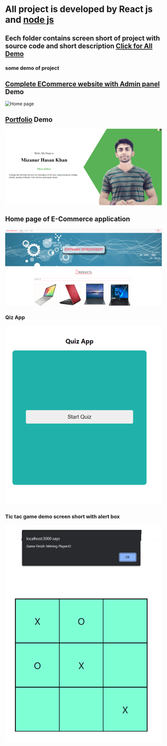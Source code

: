 # All project is developed by React js and [node js](https://github.com/mizanurhasan0/nodejs.git)

## Eech folder contains screen short of project with source code and short description [Click for All Demo](https://github.com/mizanurhasan0/react.git)


### some demo of project

## [Complete ECommerce website with Admin panel](https://github.com/mizanurhasan0/react/tree/main/portfolio2) Demo 
![Home page]([https://github.com/mizanurhasan0/react/blob/ad900e84efeeb77c73502489519009d50ee269df/portfolio2/src/img/project%20screen%20short/info.PNG](https://www.youtube.com/watch?v=bVz0m3bWh_E&ab_channel=Eng.MizanurHasan) "Info page")

## [Portfolio](https://github.com/mizanurhasan0/react/tree/main/portfolio2) Demo 
![Home page](https://github.com/mizanurhasan0/react/blob/ad900e84efeeb77c73502489519009d50ee269df/portfolio2/src/img/project%20screen%20short/info.PNG "Info page")

## Home page of E-Commerce application 
![Home page](https://github.com/mizanurhasan0/nodejs/blob/6db0cf1628b26150d90349a9cbe728a77f4977a3/e-commerce/images/photo/home%20page%20overlay.PNG "Home page")

### Qiz App
![E-commerce](https://github.com/mizanurhasan0/react/blob/9c4e628722b776a68e3b78982163045a328bfaf4/Quiz%20App/quiz-app/src/images/starting%20page.PNG "Front page")

### Tic tac game demo screen short with alert box

![Game short](https://github.com/mizanurhasan0/react/blob/23eecf3d36df9ee29db72c168fe5f1e03aa9ba94/tic-tok-game/src/Images/tiktac%20game.PNG "Tic tac")
